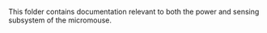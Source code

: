 This folder contains documentation relevant to both the power and sensing subsystem of the micromouse.
